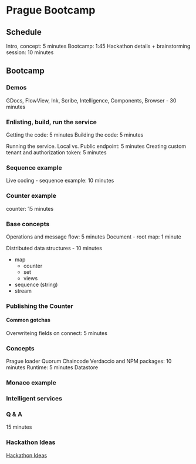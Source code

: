 # Prague Bootcamp

## Schedule

Intro, concept: 5 minutes
Bootcamp: 1:45
Hackathon details + brainstorming session: 10 minutes

## Bootcamp  

### Demos

GDocs, FlowView, Ink, Scribe, Intelligence, Components, Browser - 30 minutes 

### Enlisting, build, run the service

Getting the code: 5 minutes 
Building the code: 5 minutes 

Running the service. Local vs. Public endpoint: 5 minutes 
Creating custom tenant and authorization token: 5 minutes

### Sequence example

Live coding - sequence example: 10 minutes

### Counter example

counter: 15 minutes 

### Base concepts

Operations and message flow: 5 minutes 
Document - root map: 1 minute 

Distributed data structures - 10 minutes
* map
     * counter
     * set 
     * views 
* sequence (string)
* stream

### Publishing the Counter

#### Common gotchas

Overwriteing fields on connect: 5 minutes 

### Concepts

Prague loader
Quorum 
Chaincode
Verdaccio and NPM packages: 10 minutes 
Runtime: 5 minutes 
Datastore 

### Monaco example

### Intelligent services
  
### Q & A

15 minutes 

### Hackathon Ideas

[Hackathon Ideas](./project-ideas.md)